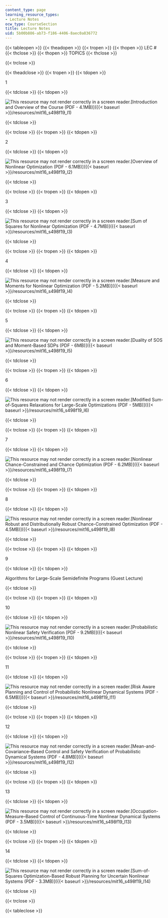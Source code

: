 ```yaml
---
content_type: page
learning_resource_types:
- Lecture Notes
ocw_type: CourseSection
title: Lecture Notes
uid: 5b00b886-ab73-f186-4406-8aec0a836772
---
```


{{< tableopen >}}
{{< theadopen >}}
{{< tropen >}}
{{< thopen >}}
LEC #
{{< thclose >}}
{{< thopen >}}
TOPICS
{{< thclose >}}

{{< trclose >}}

{{< theadclose >}}
{{< tropen >}}
{{< tdopen >}}


1


{{< tdclose >}}
{{< tdopen >}}


![This resource may not render correctly in a screen reader.](/images/inacessible.gif)[Introduction and Overview of the Course (PDF - 4.1MB)]({{< baseurl >}}/resources/mit16_s498f19_l1)


{{< tdclose >}}

{{< trclose >}}
{{< tropen >}}
{{< tdopen >}}


2


{{< tdclose >}}
{{< tdopen >}}


![This resource may not render correctly in a screen reader.](/images/inacessible.gif)[Overview of Nonlinear Optimization (PDF - 6.1MB)]({{< baseurl >}}/resources/mit16_s498f19_l2)


{{< tdclose >}}

{{< trclose >}}
{{< tropen >}}
{{< tdopen >}}


3


{{< tdclose >}}
{{< tdopen >}}


![This resource may not render correctly in a screen reader.](/images/inacessible.gif)[Sum of Squares for Nonlinear Optimization (PDF - 4.7MB)]({{< baseurl >}}/resources/mit16_s498f19_l3)


{{< tdclose >}}

{{< trclose >}}
{{< tropen >}}
{{< tdopen >}}


4


{{< tdclose >}}
{{< tdopen >}}


![This resource may not render correctly in a screen reader.](/images/inacessible.gif)[Measure and Moments for Nonlinear Optimization (PDF - 5.2MB)]({{< baseurl >}}/resources/mit16_s498f19_l4)


{{< tdclose >}}

{{< trclose >}}
{{< tropen >}}
{{< tdopen >}}


5


{{< tdclose >}}
{{< tdopen >}}


![This resource may not render correctly in a screen reader.](/images/inacessible.gif)[Duality of SOS and Moment-Based SDPs (PDF - 6MB)]({{< baseurl >}}/resources/mit16_s498f19_l5)


{{< tdclose >}}

{{< trclose >}}
{{< tropen >}}
{{< tdopen >}}


6


{{< tdclose >}}
{{< tdopen >}}


![This resource may not render correctly in a screen reader.](/images/inacessible.gif)[Modified Sum-of-Squares Relaxations for Large-Scale Optimizations (PDF - 5MB)]({{< baseurl >}}/resources/mit16_s498f19_l6)


{{< tdclose >}}

{{< trclose >}}
{{< tropen >}}
{{< tdopen >}}


7


{{< tdclose >}}
{{< tdopen >}}


![This resource may not render correctly in a screen reader.](/images/inacessible.gif)[Nonlinear Chance-Constrained and Chance Optimization (PDF - 6.2MB)]({{< baseurl >}}/resources/mit16_s498f19_l7)


{{< tdclose >}}

{{< trclose >}}
{{< tropen >}}
{{< tdopen >}}


8


{{< tdclose >}}
{{< tdopen >}}


![This resource may not render correctly in a screen reader.](/images/inacessible.gif)[Nonlinear Robust and Distributionally Robust Chance-Constrained Optimization (PDF - 4.5MB)]({{< baseurl >}}/resources/mit16_s498f19_l8)


{{< tdclose >}}

{{< trclose >}}
{{< tropen >}}
{{< tdopen >}}


9


{{< tdclose >}}
{{< tdopen >}}


Algorithms for Large-Scale Semidefinite Programs (Guest Lecture)


{{< tdclose >}}

{{< trclose >}}
{{< tropen >}}
{{< tdopen >}}


10


{{< tdclose >}}
{{< tdopen >}}


![This resource may not render correctly in a screen reader.](/images/inacessible.gif)[Probabilistic Nonlinear Safety Verification (PDF - 9.2MB)]({{< baseurl >}}/resources/mit16_s498f19_l10)


{{< tdclose >}}

{{< trclose >}}
{{< tropen >}}
{{< tdopen >}}


11


{{< tdclose >}}
{{< tdopen >}}


![This resource may not render correctly in a screen reader.](/images/inacessible.gif)[Risk Aware Planning and Control of Probabilistic Nonlinear Dynamical Systems (PDF - 6.5MB)]({{< baseurl >}}/resources/mit16_s498f19_l11)


{{< tdclose >}}

{{< trclose >}}
{{< tropen >}}
{{< tdopen >}}


12


{{< tdclose >}}
{{< tdopen >}}


![This resource may not render correctly in a screen reader.](/images/inacessible.gif)[Mean-and-Covariance–Based Control and Safety Verification of Probabilistic Dynamical Systems (PDF - 4.8MB)]({{< baseurl >}}/resources/mit16_s498f19_l12)


{{< tdclose >}}

{{< trclose >}}
{{< tropen >}}
{{< tdopen >}}


13


{{< tdclose >}}
{{< tdopen >}}


![This resource may not render correctly in a screen reader.](/images/inacessible.gif)[Occupation-Measure–Based Control of Continuous-Time Nonlinear Dynamical Systems (PDF - 3.5MB)]({{< baseurl >}}/resources/mit16_s498f19_l13)


{{< tdclose >}}

{{< trclose >}}
{{< tropen >}}
{{< tdopen >}}


14


{{< tdclose >}}
{{< tdopen >}}


![This resource may not render correctly in a screen reader.](/images/inacessible.gif)[Sum-of-Squares Optimization-Based Robust Planning for Uncertain Nonlinear Systems (PDF - 3.3MB)]({{< baseurl >}}/resources/mit16_s498f19_l14)


{{< tdclose >}}

{{< trclose >}}

{{< tableclose >}}